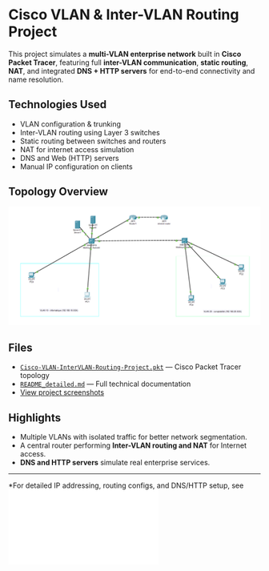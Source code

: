 # Cisco VLAN & Inter-VLAN Routing Project

This project simulates a **multi-VLAN enterprise network** built in **Cisco Packet Tracer**, featuring full **inter-VLAN communication**, **static routing**, **NAT**, and integrated **DNS + HTTP servers** for end-to-end connectivity and name resolution.

## Technologies Used
- VLAN configuration & trunking  
- Inter-VLAN routing using Layer 3 switches  
- Static routing between switches and routers  
- NAT for internet access simulation  
- DNS and Web (HTTP) servers  
- Manual IP configuration on clients  

## Topology Overview
![Network Topology](./topology_overview.png)


## Files
- [`Cisco-VLAN-InterVLAN-Routing-Project.pkt`](VLAN_internet.pkt) — Cisco Packet Tracer topology  
- [`README_detailed.md`](README_detailed.md) — Full technical documentation  
- [View project screenshots](./screenshots) 

## Highlights
- Multiple VLANs with isolated traffic for better network segmentation.  
- A central router performing **Inter-VLAN routing and NAT** for Internet access.  
- **DNS and HTTP servers** simulate real enterprise services.  

---

 *For detailed IP addressing, routing configs, and DNS/HTTP setup, see ![README_detailed](./README_detailed.md)
